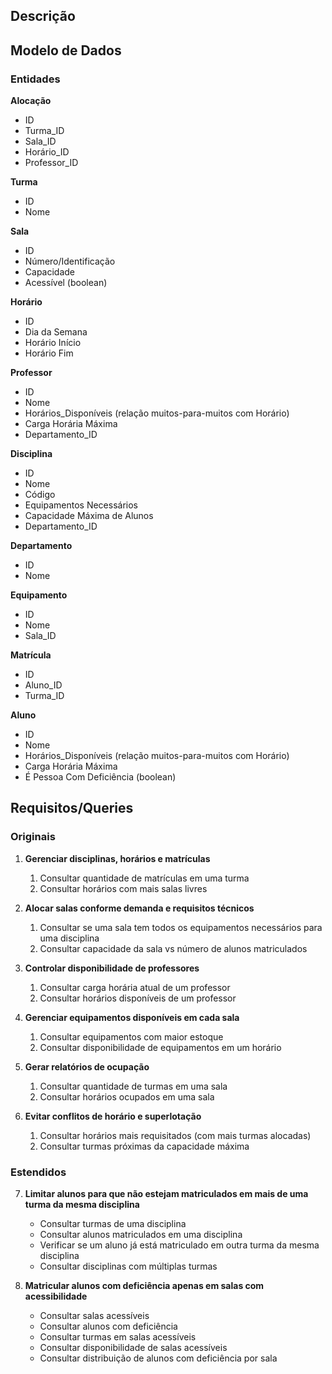 ## Descrição

## Modelo de Dados

### Entidades

**Alocação**
- ID
- Turma_ID
- Sala_ID
- Horário_ID
- Professor_ID

**Turma**
- ID
- Nome

**Sala**
- ID
- Número/Identificação
- Capacidade
- Acessível (boolean)

**Horário**
- ID
- Dia da Semana
- Horário Início
- Horário Fim

**Professor**
- ID
- Nome
- Horários_Disponíveis (relação muitos-para-muitos com Horário)
- Carga Horária Máxima
- Departamento_ID

**Disciplina**
- ID
- Nome
- Código
- Equipamentos Necessários
- Capacidade Máxima de Alunos
- Departamento_ID

**Departamento**
- ID
- Nome

**Equipamento**
- ID
- Nome
- Sala_ID

**Matrícula**
- ID
- Aluno_ID
- Turma_ID

**Aluno**
- ID
- Nome
- Horários_Disponíveis (relação muitos-para-muitos com Horário)
- Carga Horária Máxima
- É Pessoa Com Deficiência (boolean)


## Requisitos/Queries

### Originais

1. **Gerenciar disciplinas, horários e matrículas**
   1. Consultar quantidade de matrículas em uma turma
   2. Consultar horários com mais salas livres

2. **Alocar salas conforme demanda e requisitos técnicos**
   1. Consultar se uma sala tem todos os equipamentos necessários para uma disciplina
   2. Consultar capacidade da sala vs número de alunos matriculados

3. **Controlar disponibilidade de professores**
   1. Consultar carga horária atual de um professor
   2. Consultar horários disponíveis de um professor

4. **Gerenciar equipamentos disponíveis em cada sala**
   1. Consultar equipamentos com maior estoque
   2. Consultar disponibilidade de equipamentos em um horário

5. **Gerar relatórios de ocupação**
   1. Consultar quantidade de turmas em uma sala
   2. Consultar horários ocupados em uma sala

6. **Evitar conflitos de horário e superlotação**
   1. Consultar horários mais requisitados (com mais turmas alocadas)
   2. Consultar turmas próximas da capacidade máxima

### Estendidos

7. **Limitar alunos para que não estejam matriculados em mais de uma turma da mesma disciplina**
   - Consultar turmas de uma disciplina
   - Consultar alunos matriculados em uma disciplina
   - Verificar se um aluno já está matriculado em outra turma da mesma disciplina
   - Consultar disciplinas com múltiplas turmas

8. **Matricular alunos com deficiência apenas em salas com acessibilidade**
    - Consultar salas acessíveis
    - Consultar alunos com deficiência
    - Consultar turmas em salas acessíveis
    - Consultar disponibilidade de salas acessíveis
    - Consultar distribuição de alunos com deficiência por sala
